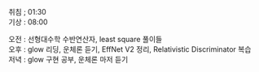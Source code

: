 취침 ; 01:30  
기상 : 08:00  
  
오전 : 선형대수학 수반연산자, least square 풀이들  
오후 : glow 리딩, 운체론 듣기, EffNet V2 정리, Relativistic Discriminator 복습  
저녁 : glow 구현 공부, 운체론 마저 듣기
